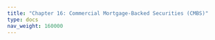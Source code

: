 ```yaml
---
title: "Chapter 16: Commercial Mortgage-Backed Securities (CMBS)"
type: docs
nav_weight: 160000
---
```


